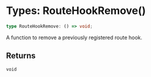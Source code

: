# Types: RouteHookRemove()

```ts
type RouteHookRemove: () => void;
```

A function to remove a previously registered route hook.

## Returns

`void`
